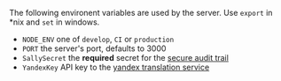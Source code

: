 The following environent variables are used by the server.  Use `export` in *nix and `set` in windows.

- `NODE_ENV` one of `develop`, `CI` or `production`
- `PORT` the server's port, defaults to 3000
- `SallySecret` the **required** secret for the [secure audit trail](https://github.com/richardschneider/sally)
- `YandexKey` API key to the [yandex translation service](https://tech.yandex.com/translate/)